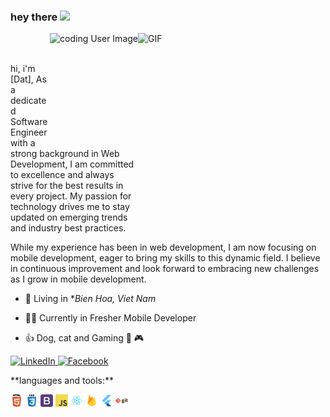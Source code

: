 ### hey there <img src="https://media.giphy.com/media/hvRJCLFzcasrR4ia7z/giphy.gif" width="25px">


  <img align="right" alt="GIF" src="https://github.com/abhisheknaiidu/abhisheknaiidu/blob/master/code.gif?raw=true" width="300" height="320" />
<img align="right" alt="coding User Image" src="https://raw.githubusercontent.com/wasabeef/wasabeef/master/icons/chip.gif" height="180" />

<br />

  
<br />

hi, i'm [Dat], 
As a dedicated Software Engineer with a strong background in Web Development, I am committed to excellence and always strive for the best results in every project. My passion for technology drives me to stay updated on emerging trends and industry best practices.

While my experience has been in web development, I am now focusing on mobile development, eager to bring my skills to this dynamic field. I believe in continuous improvement and look forward to embracing new challenges as I grow in mobile development.

- 🗼 Living in **Bien Hoa, Viet Nam*

- 👨‍💻 Currently in Fresher Mobile Developer

- 👍 Dog, cat and Gaming 🐶 🎮

<p align="left">
  <a href="https://www.linkedin.com/in/hoangdat318/" target="_blank">
    <img src="https://img.shields.io/badge/linkedin-%230077B5.svg?&style=for-the-badge&logo=linkedin&logoColor=white&color=071A2C" alt="LinkedIn"/>
  </a>
  <a href="https://www.facebook.com/goldendarkzero2001/" target="_blank">
    <img src="https://img.shields.io/badge/facebook-%231877F2.svg?&style=for-the-badge&logo=facebook&logoColor=white&color=071A2C" alt="Facebook"/>
  </a>
</p>
**languages and tools:**  

<code><img height="20" src="https://raw.githubusercontent.com/github/explore/80688e429a7d4ef2fca1e82350fe8e3517d3494d/topics/html/html.png"></code>
<code><img height="20" src="https://raw.githubusercontent.com/github/explore/80688e429a7d4ef2fca1e82350fe8e3517d3494d/topics/css/css.png"></code>
<code><img height="20" src="https://raw.githubusercontent.com/github/explore/80688e429a7d4ef2fca1e82350fe8e3517d3494d/topics/bootstrap/bootstrap.png"></code>
<code><img height="20" src="https://raw.githubusercontent.com/github/explore/80688e429a7d4ef2fca1e82350fe8e3517d3494d/topics/javascript/javascript.png"></code>
<code><img height="20" src="https://raw.githubusercontent.com/github/explore/80688e429a7d4ef2fca1e82350fe8e3517d3494d/topics/react/react.png"></code>
<code><img height="20" src="https://raw.githubusercontent.com/github/explore/80688e429a7d4ef2fca1e82350fe8e3517d3494d/topics/firebase/firebase.png"></code>
<code><img height="20" src="https://raw.githubusercontent.com/github/explore/80688e429a7d4ef2fca1e82350fe8e3517d3494d/topics/flutter/flutter.png"></code>
<code><img height="20" src="https://raw.githubusercontent.com/github/explore/80688e429a7d4ef2fca1e82350fe8e3517d3494d/topics/git/git.png"></code>





